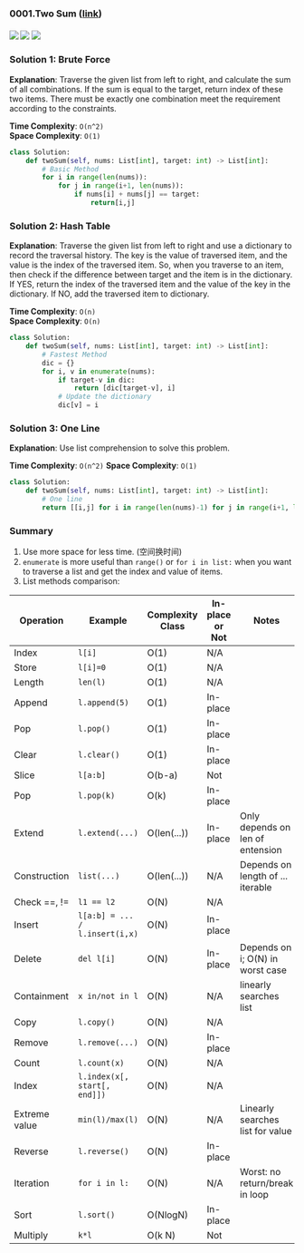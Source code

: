 ### 0001.Two Sum ([link](https://leetcode.com/problems/two-sum/))
#### ![](https://img.shields.io/badge/Tag-Array-brightgreen.svg) ![](https://img.shields.io/badge/Difficult-Easy-brightgreen.svg) ![](https://img.shields.io/badge/Python-3.7-yellow.svg)

### Solution 1: Brute Force
**Explanation**: 
Traverse the given list from left to right, and calculate the sum of all combinations.
If the sum is equal to the target, return index of these two items.
There must be exactly one combination meet the requirement according to the constraints.

**Time Complexity**: ```O(n^2)```  
**Space Complexity**: ```O(1)```

``` python
class Solution:
    def twoSum(self, nums: List[int], target: int) -> List[int]:
        # Basic Method
        for i in range(len(nums)):
            for j in range(i+1, len(nums)):
                if nums[i] + nums[j] == target:
                    return[i,j]
```

### Solution 2: Hash Table
**Explanation**: 
Traverse the given list from left to right and use a dictionary to record the traversal history. 
The key is the value of traversed item, and the value is the index of the traversed item. 
So, when you traverse to an item, then check if the difference between target and the item is in the dictionary.
If YES, return the index of the traversed item and the value of the key in the dictionary.
If NO, add the traversed item to dictionary.

**Time Complexity**: ```O(n)```  
**Space Complexity**: ```O(n)```

``` python
class Solution:
    def twoSum(self, nums: List[int], target: int) -> List[int]:
        # Fastest Method
        dic = {}
        for i, v in enumerate(nums):
            if target-v in dic:
                return [dic[target-v], i]
            # Update the dictionary
            dic[v] = i
```

### Solution 3: One Line
**Explanation**:
Use list comprehension to solve this problem. 

**Time Complexity**: ```O(n^2)```
**Space Complexity**: ```O(1)```

``` python
class Solution:
    def twoSum(self, nums: List[int], target: int) -> List[int]:
        # One line
        return [[i,j] for i in range(len(nums)-1) for j in range(i+1, len(nums)) if nums[i]+nums[j]==target][0]
```


### Summary
1. Use more space for less time. (空间换时间)
2. ```enumerate``` is more useful than ```range()``` or ```for i in list:``` when you want to traverse a list and get the index and value of items.
3. List methods comparison:  

| Operation | Example | Complexity Class | In-place or Not | Notes |
| --- | --- | --- | --- | --- |
| Index | ```l[i]``` | O(1) | N/A | |
| Store | ```l[i]=0``` | O(1) | N/A | |
| Length | ```len(l)``` | O(1) | N/A | |
| Append | ```l.append(5)``` | O(1) | In-place | |
| Pop | ```l.pop()``` | O(1) | In-place | |
| Clear | ```l.clear()``` | O(1) | In-place | |
| Slice | ```l[a:b]``` | O(b-a) | Not | |
| Pop | ```l.pop(k)``` | O(k) | In-place | |
| Extend | ```l.extend(...)``` | O(len(...)) | In-place | Only depends on len of entension |
| Construction | ```list(...)``` | O(len(...)) | N/A | Depends on length of ... iterable |
| Check ==, != | ```l1 == l2``` | O(N) | N/A | |
| Insert | ```l[a:b] = ... / l.insert(i,x)```| O(N) | In-place | |
| Delete | ```del l[i]``` | O(N) | In-place | Depends on i; O(N) in worst case |
| Containment | ```x in/not in l``` | O(N) | N/A | linearly searches list |
| Copy| ```l.copy()``` | O(N) | N/A | |
| Remove | ```l.remove(...)``` | O(N) | In-place | |
| Count | ```l.count(x)``` | O(N) | N/A | |
| Index | ```l.index(x[, start[, end]])``` | O(N) | N/A | |
| Extreme value | ```min(l)/max(l)``` | O(N) | N/A | Linearly searches list for value |
| Reverse | ```l.reverse()``` | O(N) | In-place | |
| Iteration | ```for i in l:``` | O(N) | N/A | Worst: no return/break in loop |
| Sort | ```l.sort()``` | O(NlogN) | In-place | |
| Multiply | ```k*l``` | O(k N) | Not | |
